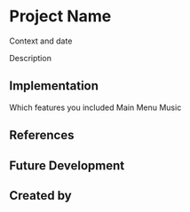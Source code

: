 # Project Name

Context and date

Description


## Implementation

Which features you included
Main Menu Music


## References


## Future Development


## Created by
